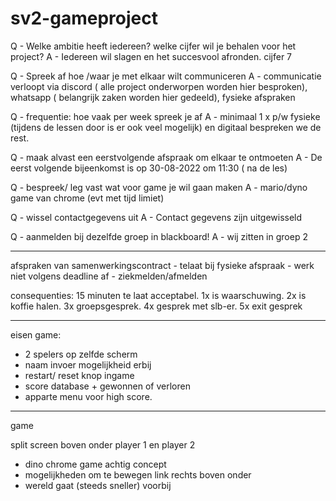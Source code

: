 # sv2-gameproject
Q - Welke ambitie heeft iedereen? welke cijfer wil je behalen voor het project?
A - Iedereen wil slagen en het succesvool afronden. cijfer 7

Q - Spreek af hoe /waar je met elkaar wilt communiceren
A - communicatie verloopt via discord ( alle project onderworpen worden hier besproken), whatsapp ( belangrijk zaken worden hier gedeeld), fysieke afspraken

Q - frequentie: hoe vaak per week spreek je af
A - minimaal 1 x p/w fysieke (tijdens de lessen door is er ook veel mogelijk) en digitaal bespreken we de rest.

Q - maak alvast een eerstvolgende afspraak om elkaar te ontmoeten
A - De eerst volgende bijeenkomst is op 30-08-2022 om 11:30 ( na de les)

Q - bespreek/ leg vast wat voor game je wil gaan maken
A - mario/dyno game van chrome (evt met tijd limiet) 

Q - wissel contactgegevens uit
A - Contact gegevens zijn uitgewisseld

Q - aanmelden bij dezelfde groep in blackboard!
A - wij zitten in groep 2
<hr>
afspraken van samenwerkingscontract
- telaat bij fysieke afspraak 
- werk niet volgens deadline af
- ziekmelden/afmelden

consequenties: 15 minuten te laat acceptabel. 1x is waarschuwing. 2x is koffie halen. 3x groepsgesprek. 4x gesprek met slb-er. 5x exit gesprek


<hr>

eisen game:

- 2 spelers op zelfde scherm
- naam invoer mogelijkheid erbij
- restart/ reset knop ingame
- score database + gewonnen of verloren
- apparte menu voor high score.

<hr>

game

split screen boven onder player 1 en player 2
- dino chrome game achtig concept
- mogelijkheden om te bewegen link rechts boven onder
- wereld gaat (steeds sneller) voorbij
